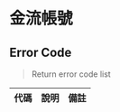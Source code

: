 # 金流帳號

## Error Code
> Return error code list

| 代碼    |             說明                 |   備註  |
| ------ | -------------------------------- | ------ |
